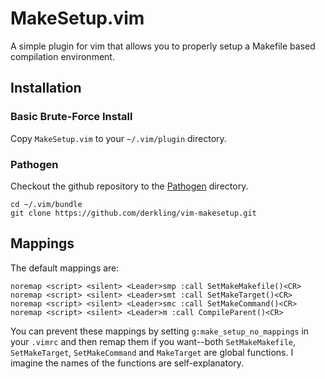 # MakeSetup.vim

A simple plugin for vim that allows you to properly setup a Makefile based
compilation environment.

## Installation

### Basic Brute-Force Install

Copy `MakeSetup.vim` to your `~/.vim/plugin` directory.

### Pathogen

Checkout the github repository to the
[Pathogen](https://github.com/derkling/vim-makesetup) directory.

    cd ~/.vim/bundle
    git clone https://github.com/derkling/vim-makesetup.git


## Mappings

The default mappings are:

    noremap <script> <silent> <Leader>smp :call SetMakeMakefile()<CR>
    noremap <script> <silent> <Leader>smt :call SetMakeTarget()<CR>
    noremap <script> <silent> <Leader>smc :call SetMakeCommand()<CR>
    noremap <script> <silent> <Leader>m :call CompileParent()<CR>

You can prevent these mappings by setting `g:make_setup_no_mappings` in your
`.vimrc` and then remap them if you want--both `SetMakeMakefile`,
`SetMakeTarget`, `SetMakeCommand` and `MakeTarget` are global functions. I
imagine the names of the functions are self-explanatory.

